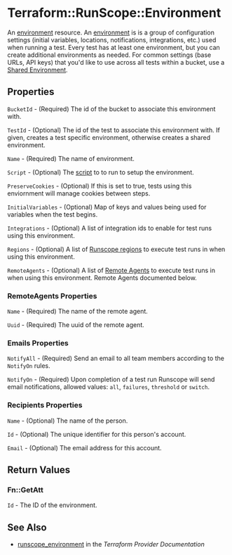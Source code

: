 # Terraform::RunScope::Environment

An [environment](https://www.runscope.com/docs/api/environments) resource.
An [environment](https://www.runscope.com/docs/api-testing/environments)
is is a group of configuration settings (initial variables, locations,
notifications, integrations, etc.) used when running a test.
Every test has at least one environment, but you can create additional
environments as needed. For common settings (base URLs, API keys)
that you'd like to use across all tests within a bucket,
use a [Shared Environment](https://www.runscope.com/docs/api-testing/environments#shared).

## Properties

`BucketId` - (Required) The id of the bucket to associate this environment with.

`TestId` - (Optional) The id of the test to associate this environment with. If given, creates a test specific environment, otherwise creates a shared environment.

`Name` - (Required) The name of environment.

`Script` - (Optional) The [script](https://www.runscope.com/docs/api-testing/scripts#initial-script) to to run to setup the environment.

`PreserveCookies` - (Optional) If this is set to true, tests using this enviornment will manage cookies between steps.

`InitialVariables` - (Optional) Map of keys and values being used for variables when the test begins.

`Integrations` - (Optional) A list of integration ids to enable for test runs using this environment.

`Regions` - (Optional) A list of [Runscope regions](https://www.runscope.com/docs/regions) to execute test runs in when using this environment.

`RemoteAgents` - (Optional) A list of [Remote Agents](https://www.runscope.com/docs/api/agents) to execute test runs in when using this environment. Remote Agents documented below.

### RemoteAgents Properties

`Name` - (Required) The name of the remote agent.

`Uuid` - (Required) The uuid of the remote agent.

### Emails Properties

`NotifyAll` - (Required) Send an email to all team members according to the `NotifyOn` rules.

`NotifyOn` - (Required) Upon completion of a test run Runscope will send email notifications, allowed values: `all`, `failures`, `threshold` or `switch`.

### Recipients Properties

`Name` - (Optional) The name of the person.

`Id` - (Optional) The unique identifier for this person's account.

`Email` - (Optional) The email address for this account.


## Return Values

### Fn::GetAtt

`Id` - The ID of the environment.

## See Also

* [runscope_environment](https://www.terraform.io/docs/providers/runscope/r/environment.html) in the _Terraform Provider Documentation_